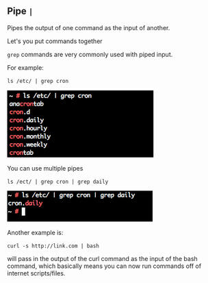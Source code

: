 ## Pipe `|`
Pipes the output of one command as the input of another.

Let's you put commands together

`grep` commands are very commonly used with piped input.

For example:

    ls /etc/ | grep cron

![Screenshot 2015-12-15 21.41.00.png](resources/58645197D063C1A991B08017959BA667.png)

You can use multiple pipes

    ls /ect/ | grep cron | grep daily
![Screenshot 2015-12-15 21.41.13.png](resources/889E42C22618ED63A939ED9E63D2D5A5.png)

Another example is:

    curl -s http://link.com | bash 

will pass in the output of the curl command as the input of the bash command, which basically means you can now run commands off of internet scripts/files.